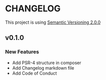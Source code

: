 CHANGELOG
==========================================================

This project is using [Semantic Versioning 2.0.0][semver2-link]

## v0.1.0

### New Features
- Add PSR-4 structure in composer
- Add Changelog markdown file
- Add Code of Conduct

[semver2-link]: http://semver.org/ "Semantic Versioning - 2"